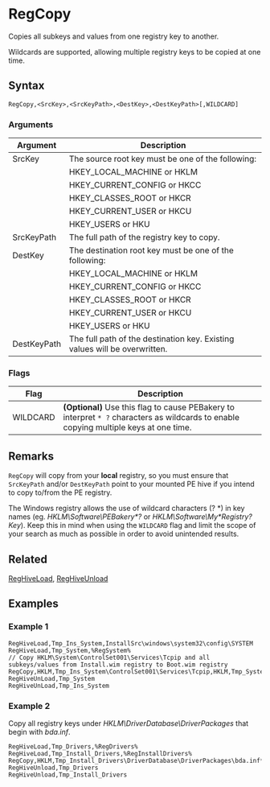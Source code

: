 # RegCopy

Copies all subkeys and values from one registry key to another.

Wildcards are supported, allowing multiple registry keys to be copied at one time.

## Syntax

```pebakery
RegCopy,<SrcKey>,<SrcKeyPath>,<DestKey>,<DestKeyPath>[,WILDCARD]
```

### Arguments

| Argument | Description |
| --- | --- |
| SrcKey | The source root key must be one of the following: |
|| HKEY_LOCAL_MACHINE or HKLM |
|| HKEY_CURRENT_CONFIG or HKCC |
|| HKEY_CLASSES_ROOT or HKCR |
|| HKEY_CURRENT_USER or HKCU |
|| HKEY_USERS or HKU |
| SrcKeyPath | The full path of the registry key to copy. |
| DestKey | The destination root key must be one of the following: |
|| HKEY_LOCAL_MACHINE or HKLM |
|| HKEY_CURRENT_CONFIG or HKCC |
|| HKEY_CLASSES_ROOT or HKCR |
|| HKEY_CURRENT_USER or HKCU |
|| HKEY_USERS or HKU |
| DestKeyPath | The full path of the destination key. Existing values will be overwritten. |

### Flags

| Flag | Description |
| --- | --- |
| WILDCARD | **(Optional)** Use this flag to cause PEBakery to interpret `* ?` characters as wildcards to enable copying multiple keys at one time. |

## Remarks

`RegCopy` will copy from your **local** registry, so you must ensure that `SrcKeyPath` and/or `DestKeyPath` point to your mounted PE hive if you intend to copy to/from the PE registry.

The Windows registry allows the use of wildcard characters (? \*) in key names (eg. _HKLM\Software\PEBakery*?_ or _HKLM\Software\My*Registry?Key_). Keep this in mind when using the `WILDCARD` flag and limit the scope of your search as much as possible in order to avoid unintended results.

## Related

[RegHiveLoad](./RegHiveLoad.md), [RegHiveUnload](./RegHiveUnload.md)

## Examples

### Example 1

```pebakery
RegHiveLoad,Tmp_Ins_System,InstallSrc\windows\system32\config\SYSTEM
RegHiveLoad,Tmp_System,%RegSystem%
// Copy HKLM\System\ControlSet001\Services\Tcpip and all subkeys/values from Install.wim registry to Boot.wim registry
RegCopy,HKLM,Tmp_Ins_System\ControlSet001\Services\Tcpip,HKLM,Tmp_System\ControlSet001\Services\Tcpip
RegHiveUnLoad,Tmp_System
RegHiveUnLoad,Tmp_Ins_System
```

### Example 2

Copy all registry keys under _HKLM\DriverDatabase\DriverPackages_ that begin with _bda.inf_.

```pebakery
RegHiveLoad,Tmp_Drivers,%RegDrivers%
RegHiveLoad,Tmp_Install_Drivers,%RegInstallDrivers%
RegCopy,HKLM,Tmp_Install_Drivers\DriverDatabase\DriverPackages\bda.inf*,HKLM,Tmp_Drivers\DriverDatabase\DriverPackages,WILDCARD
RegHiveUnload,Tmp_Drivers
RegHiveUnload,Tmp_Install_Drivers
```